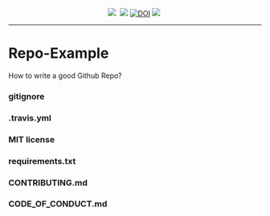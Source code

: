 
<p align="center">
<img src="https://img.shields.io/badge/language-python-orange.svg">&nbsp;
<a href="https://travis-ci.org/NCSU-S/Repo-Example"><img src="https://travis-ci.org/NCSU-S/Repo-Example.svg?branch=master" /></a>
<a href="https://doi.org/NCSU-S/Repo-Example"><img src="https://zenodo.org/badge/DOI/NCSU-S/Repo-Example.svg" alt="DOI"></a>
<img src="https://img.shields.io/badge/license-MIT-green.svg">&nbsp;
</p> 

<hr />

# Repo-Example

How to write a good Github Repo? 

### gitignore

### .travis.yml

### MIT license

### requirements.txt

### CONTRIBUTING.md

### CODE_OF_CONDUCT.md

